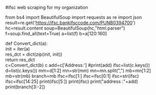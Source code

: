 #ifsc web scraping for my organization

from bs4 import BeautifulSoup
import requests as re
import json
result=re.get('https://ifsc.bankifsccode.com/PUNB0394700')
hc=result.content
soup=BeautifulSoup(hc,"html.parser")
f=soup.find_all(text=True)
a=list(f)
b=a[120:160]

def Convert_dict(a):  
    init = iter(a)  
    res_dct = dict(zip(init, init))  
    return res_dct  
c=Convert_dict(b)
c
add=c['Address:']
#print(add)
ifsc=list(c.keys())
d=list(c.keys())
mm=d[1:2]
mn=str(mm)
mn=mn.split(",")
mb=mn[1:2]
mb=str(mb)
branch=mb
ifsc=ifsc[1:]
ifsc=ifsc[0:1]
ifsc=str(ifsc)
ifsc=ifsc[14:25]
print(ifsc[5:])
print(ifsc)
print("address :"+add)
print(branch[3:-2])
